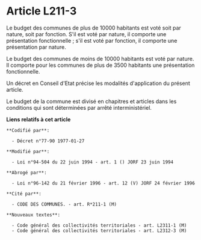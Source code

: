 # Article L211-3

Le budget des communes de plus de 10000 habitants est voté soit par nature, soit par fonction. S'il est voté par nature, il
comporte une présentation fonctionnelle ; s'il est voté par fonction, il comporte une présentation par nature.

Le budget des communes de moins de 10000 habitants est voté par nature. Il comporte pour les communes de plus de 3500
habitants une présentation fonctionnelle.

Un décret en Conseil d'Etat précise les modalités d'application du présent article.

Le budget de la commune est divisé en chapitres et articles dans les conditions qui sont déterminées par arrêté
interministériel.

**Liens relatifs à cet article**

	**Codifié par**:

	  - Décret n°77-90 1977-01-27

	**Modifié par**:

	  - Loi n°94-504 du 22 juin 1994 - art. 1 () JORF 23 juin 1994

	**Abrogé par**:

	  - Loi n°96-142 du 21 février 1996 - art. 12 (V) JORF 24 février 1996

	**Cité par**:

	  - CODE DES COMMUNES. - art. R*211-1 (M)

	**Nouveaux textes**:

	  - Code général des collectivités territoriales - art. L2311-1 (M)
	  - Code général des collectivités territoriales - art. L2312-3 (M)
